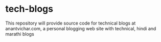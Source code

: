# tech-blogs
This repository will provide source code for technical blogs at anantvichar.com, a personal blogging web site with technical, hindi and marathi blogs
